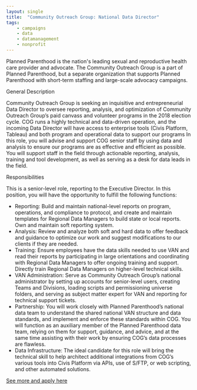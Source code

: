 ```yaml
---
layout: single
title:  "Community Outreach Group: National Data Director"
tags: 
    - campaigns
    - data
    - datamanagement
    - nonprofit
---
```


Planned Parenthood is the nation's leading sexual and reproductive health care provider and advocate. The Community Outreach Group is a part of Planned Parenthood, but a separate organization that supports Planned Parenthood with short-term staffing and large-scale advocacy campaigns.

General Description

Community Outreach Group is seeking an inquisitive and entrepreneurial Data Director to oversee reporting, analysis, and optimization of Community Outreach Group’s paid canvass and volunteer programs in the 2018 election cycle. COG runs a highly technical and data-driven operation, and the incoming Data Director will have access to enterprise tools (Civis Platform, Tableau) and both program and operational data to support our programs 
In this role, you will advise and support COG senior staff by using data and analysis to ensure our programs are as effective and efficient as possible. You will support staff in the field through actionable reporting, analysis, training and tool development, as well as serving as a desk for data leads in the field. 

Responsibilities

This is a senior-level role, reporting to the Executive Director. In this position, you will have the opportunity to fulfill the following functions:

* Reporting: Build and maintain national-level reports on program, operations, and compliance to protocol, and create and maintain templates for Regional Data Managers to build state or local reports. Own and maintain soft reporting system. 
* Analysis: Review and analyze both soft and hard data to offer feedback and guidance to optimize our work and suggest modifications to our clients if they are needed. 
* Training: Ensure employees have the data skills needed to use VAN and read their reports by participating in large orientations and coordinating with Regional Data Managers to offer ongoing training and support. Directly train Regional Data Managers on higher-level technical skills. 
* VAN Administration: Serve as Community Outreach Group’s national administrator by setting up accounts for senior-level users, creating Teams and Divisions, loading scripts and permissioning universe folders, and serving as subject matter expert for VAN and reporting for technical support tickets. 
* Partnership: You will work closely with Planned Parenthood’s national data team to understand the shared national VAN structure and data standards, and implement and enforce these standards within COG. You will function as an auxiliary member of the Planned Parenthood data team, relying on them for support, guidance, and advice, and at the same time assisting with their work by ensuring COG’s data processes are flawless. 
* Data Infrastructure: The ideal candidate for this role will bring the technical skill to help architect additional integrations from COG’s various tools into Civis Platform via APIs, use of S/FTP, or web scripting, and other automated solutions. 

[See more and apply here](https://usr54.dayforcehcm.com/CandidatePortal/en-US/communityoutreach/Posting/View/275)
